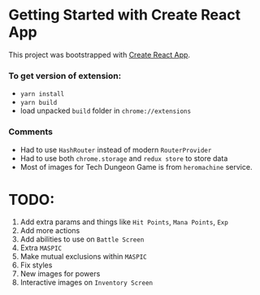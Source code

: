 # Getting Started with Create React App
This project was bootstrapped with [Create React App](https://github.com/facebook/create-react-app).

### To get version of extension:
 - `yarn install`
 - `yarn build`
 - load unpacked `build` folder in `chrome://extensions`

### Comments
 - Had to use `HashRouter` instead of modern `RouterProvider`
 - Had to use both `chrome.storage` and `redux store` to store data
 - Most of images for Tech Dungeon Game is from `heromachine` service.

 # TODO:
 1) Add extra params and things like `Hit Points`, `Mana Points`, `Exp`
 2) Add more actions 
 3) Add abilities to use on `Battle Screen`
 4) Extra `MASPIC`
 5) Make mutual exclusions within `MASPIC`
 6) Fix styles
 7) New images for powers
 8) Interactive images on `Inventory Screen`